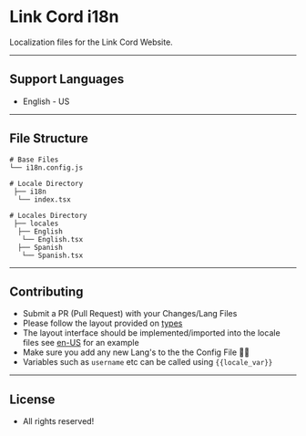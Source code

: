 # Link Cord i18n
Localization files for the Link Cord Website.

---

## Support Languages
- English - US

---

## File Structure
```
# Base Files
└── i18n.config.js

# Locale Directory
 ├── i18n
  └── index.tsx
  
# Locales Directory
 ├── locales
  ├── English
   └── English.tsx
  ├── Spanish
   └── Spanish.tsx
```

---

## Contributing 
- Submit a PR (Pull Request) with your Changes/Lang Files
- Please follow the layout provided on [types](./i18n/index.tsx)
- The layout interface should be implemented/imported into the locale files see [en-US](./i18n/en-US.tsx) for an example
- Make sure you add any new Lang's to the the Config File 👌🏻
- Variables such as `username` etc can be called using `{{locale_var}}`

---

## License
- All rights reserved! 
